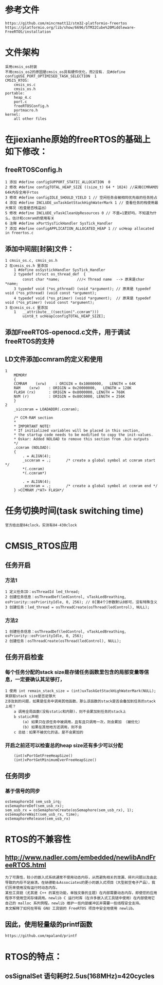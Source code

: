 
# 参考文件
    https://github.com/mincrmatt12/stm32-platformio-freertos
    https://platformio.org/lib/show/6696/STM32Cube%20Middleware-FreeRTOS/installation

# 文件架构
	采用cmsis_os封装
	不用cmsis_os2的原因是cmsis_os具有硬件优化，而2没有. 见#define configUSE_PORT_OPTIMISED_TASK_SELECTION  1
	CMSIS_RTOS:
		cmsis_os.c
		cmsis_os.h
	portable:
		heap_4.c
		port.c
		freeRTOSConfig.h
		portmacro.h
	kernel:
		all other files

# 在jiexianhe原始的freeRTOS的基础上如下修改：
 ## freeRTOSConfig.h
	1 添加 #define configSUPPORT_STATIC_ALLOCATION  0
	2 修改 #define configTOTAL_HEAP_SIZE ((size_t) 64 * 1024) //采用CCMRAM的64k内存全用于rtos
	3 修改 #define configIDLE_SHOULD_YIELD 1 // 空闲任务会被相同优先级的任务抢占
	4 添加 #define INCLUDE_uxTaskGetStackHighWaterMark 1 // 查看任务的栈使用最大情况（检查是否栈溢出）
	5 修改 #define INCLUDE_vTaskCleanUpResources 0 // 不是=1更好吗，不知道为什么，估计和ccmram的使用有关
	6 注释 #define xPortSysTickHandler SysTick_Handler
	7 添加 #define configAPPLICATION_ALLOCATED_HEAP 1 // ucHeap allocated in freertos.c
## 添加中间层[封装]文件：
	1 cmsis_os.c, cmsis_os.h
	2 在cmsis_os.h 里添加 
		1 #define osSystickHandler SysTick_Handler
		2 typedef struct os_thread_def  {
  			const char *name;        ///< Thread name  --> 原来是char *name;
	    3 typedef void (*os_pthread) (void *argument); // 原来是 typedef void (*os_pthread) (void const *argument);
		4 typedef void (*os_ptimer) (void *argument);  // 原来是 typedef void (*os_ptimer) (void const *argument);
	3 在cmsis_os.c 里添加 
		1	__attribute__((section(".ccmram")))
			uint8_t ucHeap[configTOTAL_HEAP_SIZE];
## 添加FreeRTOS-openocd.c文件，用于调试freeRTOS的支持
## LD文件添加ccmram的定义和使用
    1
		MEMORY
		{
		CCMRAM    (xrw)    : ORIGIN = 0x10000000,   LENGTH = 64K
		RAM    (xrw)    : ORIGIN = 0x20000000,   LENGTH = 128K
		FLASH (rx)      : ORIGIN = 0x8000000, LENGTH = 768K
		NVM (r)         : ORIGIN = 0x80C0000, LENGTH = 256K
		}
	2
		_siccmram = LOADADDR(.ccmram);

		/* CCM-RAM section 
		* 
		* IMPORTANT NOTE! 
		* If initialized variables will be placed in this section,
		* the startup code needs to be modified to copy the init-values.
		* Oskar: Added NOLOAD to remove this section from .bin outputs
		*/
		.ccmram (NOLOAD):
		{
			. = ALIGN(4);
			_sccmram = .;       /* create a global symbol at ccmram start */
			*(.ccmram)
			*(.ccmram*)
			
			. = ALIGN(4);
			_eccmram = .;       /* create a global symbol at ccmram end */
		} >CCMRAM /*AT> FLASH*/
		
		
	

    

# 任务切换时间(task switching time)
	官方给出是84clock，实测有84-430clock

# CMSIS_RTOS应用
 ## 任务开启
  ### 方法1
	1 定义任务ID：osThreadId led_thread;
	2 创建任务信息：osThreadDef(ledControl, vTaskLedBreathing, osPriority::osPriorityIdle, 0, 256); // 0[第4个]参数默认0即可，没有特殊含义
	3 创建任务：led_thread = osThreadCreate(osThread(ledControl), NULL);
  ### 方法2
	1 创建任务信息：osThreadDef(ledControl, vTaskLedBreathing, osPriority::osPriorityIdle, 0, 256);
	2 创建任务：osThreadCreate(osThread(ledControl), NULL);
 ## 任务开启检查
  ### 每个任务分配的stack size是存储任务函数里包含的局部变量等信息，一定要确认其足够打，
	1 使用 int remain_stack_size = (int)uxTaskGetStackHighWaterMark(NULL);来获取stack size是否足够大
	2涉及到的问题，如果是任务中调用其他函数，那么该函数的stack是否会叠加到任务的stack上呢？
		a 调用全局函数(没有static和内联)，则不会累加到任务的stack上
		b static声明
			(a) 如果只在该任务中被调用，且有且只调用一次，则会累加 （被优化）
			(b) 如果在其他地方还调用，则不会
		c 总结：如果不被优化的话，是不会累加的
  ### 开启之前还可以检查总的heap size还有多少可以分配
		(int)xPortGetFreeHeapSize()
		(int)xPortGetMinimumEverFreeHeapSize()
 ## 任务同步
  ### 基于信号的同步
	osSemaphoreId sem_usb_irq;
    osSemaphoreDef(sem_usb_rx);
  	sem_usb_rx = osSemaphoreCreate(osSemaphore(sem_usb_rx), 1);
  	osSemaphoreWait(sem_usb_rx, time); 
	osSemaphoreRelease(sem_usb_rx)

# RTOS的不兼容性
 ## http://www.nadler.com/embedded/newlibAndFreeRTOS.html
	为了可靠性，较小的嵌入式系统通常不使用动态内存，从而避免相关的泄漏、碎片问题以及由此导致的内存不足崩溃。在纳德勒＆Associates的更小的嵌入式项目（大型航空电子产品），我们历来使用没有运行时动态内存。
	某些工具链（尤其是 C++ 的某些功能，单独文章的主题）在内部需要动态内存，即使您的应用程序不使用空闲存储调用。newlib C 运行时库（在许多嵌入式工具链中使用）在内部使用它自己的 malloc 系列例程。newlib 维护一些内部缓冲区并需要一些线程安全支持。
	本文解释了如何在带有 GNU 工具链的 FreeRTOS 项目中安全地使用 newlib。
 ## 因此，使用轻量级的printf函数
	https://github.com/mpaland/printf

# RTOS的特点：
 ## osSignalSet 语句耗时2.5us(168MHz)≈420cycles